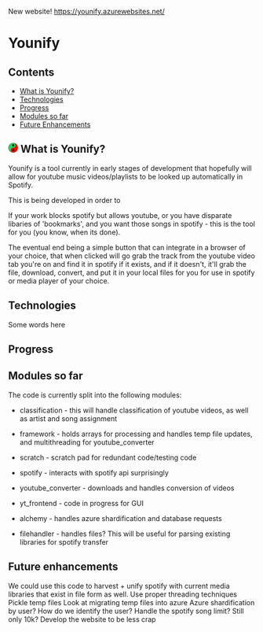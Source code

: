 New website! https://younify.azurewebsites.net/

Younify
===========
## Contents
* [What is Younify?](#what-is)
* [Technologies](#tech)
* [Progress](#prog)
* [Modules so far](#mod)
* [Future Enhancements](#fut) 

<a name="what-is"></a>
## <img src="younify/resources/Yin_yang.svg" alt="Logo" width="20"/> What is Younify?

Younify is a tool currently in early stages of development that hopefully will allow for youtube music videos/playlists to be looked up automatically in Spotify.

This is being developed in order to 

If your work blocks spotify but allows youtube, or you have disparate libaries of 'bookmarks', and you want those songs in spotify - this is the tool for you (you know, when its done).

The eventual end being a simple button that can integrate in a browser of your choice, that when clicked will go grab the track from the youtube video tab you're on and find it in spotify if it exists, and if it doesn't, it'll grab the file, download, convert, and put it in your local files for you for use in spotify or media player of your choice.

<a name="tech"></a>
## Technologies


Some words here

<a name="prog"></a>
## Progress


<a name="mod"></a>
## Modules so far

The code is currently split into the following modules:

* classification - this will handle classification of youtube videos, as well as artist and song assignment

* framework - holds arrays for processing and handles temp file updates, and multithreading for youtube_converter

* scratch - scratch pad for redundant code/testing code

* spotify - interacts with spotify api surprisingly

* youtube_converter - downloads and handles conversion of videos

* yt_frontend - code in progress for GUI

* alchemy - handles azure shardification and database requests

* filehandler - handles files? This will be useful for parsing existing libraries for spotify transfer

<a name="fut"></a>
## Future enhancements

We could use this code to harvest + unify spotify with current media libraries that exist in file form as well.
Use proper threading techniques
Pickle temp files
Look at migrating temp files into azure
Azure shardification by user? How do we identify the user?
Handle the spotify song limit? Still only 10k?
Develop the website to be less crap